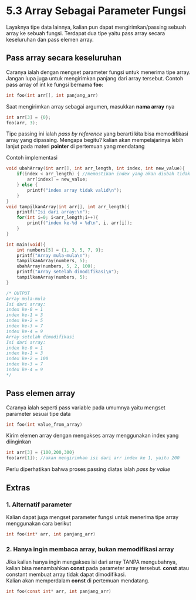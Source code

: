 # 5.3 Array Sebagai Parameter Fungsi

Layaknya tipe data lainnya, kalian pun dapat mengirimkan/passing sebuah array ke sebuah fungsi. Terdapat dua tipe yaitu pass array secara keseluruhan dan pass elemen array.

## Pass array secara keseluruhan

Caranya ialah dengan mengset parameter fungsi untuk menerima tipe array. Jangan lupa juga untuk mengirimkan panjang dari array tersebut.
Contoh pass array of int ke fungsi bernama **foo**:

```c
int foo(int arr[], int panjang_arr)
```

Saat mengirimkan array sebagai argumen, masukkan **nama array** nya

```c
int arr[3] = {0};
foo(arr, 3);
```

Tipe passing ini ialah _pass by reference_ yang berarti kita bisa memodifikasi array yang dipassing. Mengapa begitu? kalian akan mempelajarinya lebih lanjut pada materi **pointer** di pertemuan yang mendatang

Contoh implementasi

```c
void ubahArray(int arr[], int arr_length, int index, int new_value){
    if(index < arr_length) { //memastikan index yang akan diubah tidak melebihi panjang array
        arr[index] = new_value;
    } else {
        printf("index array tidak valid\n");
    }
}
void tampilkanArray(int arr[], int arr_length){
    printf("Isi dari array:\n");
    for(int i=0; i<arr_length;i++){
        printf("index ke-%d = %d\n", i, arr[i]);
    }
}

int main(void){
    int numbers[5] = {1, 3, 5, 7, 9};
    printf("Array mula-mula\n");
    tampilkanArray(numbers, 5);
    ubahArray(numbers, 5, 2, 100);
    printf("Array setelah dimodifikasi\n");
    tampilkanArray(numbers, 5);
}

/* OUTPUT
Array mula-mula
Isi dari array:
index ke-0 = 1
index ke-1 = 3
index ke-2 = 5
index ke-3 = 7
index ke-4 = 9
Array setelah dimodifikasi
Isi dari array:
index ke-0 = 1
index ke-1 = 3
index ke-2 = 100
index ke-3 = 7
index ke-4 = 9
*/

```

## Pass elemen array

Caranya ialah seperti pass variable pada umumnya yaitu mengset parameter sesuai tipe data

```c
int foo(int value_from_array)
```

Kirim elemen array dengan mengakses array menggunakan index yang diinginkan

```c
int arr[3] = {100,200,300}
foo(arr[1]); //akan mengirimkan isi dari arr index ke 1, yaitu 200
```

Perlu diperhatikan bahwa proses passing diatas ialah _pass by value_

## Extras

### 1. Alternatif parameter

Kalian dapat juga mengset parameter fungsi untuk menerima tipe array menggunakan cara berikut

```c
int foo(int* arr, int panjang_arr)
```

### 2. Hanya ingin membaca array, bukan memodifikasi array

Jika kalian hanya ingin mengakses isi dari array TANPA mengubahnya, kalian bisa menambahkan **const** pada parameter array tersebut. **const** atau constant membuat array tidak dapat dimodifikasi.\
Kalian akan memperdalam **const** di pertemuan mendatang.

```c
int foo(const int* arr, int panjang_arr)
```

